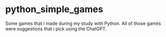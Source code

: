 # python_simple_games

Some games that i made during my study with Python.
All of those games were suggestions that i pick using the ChatGPT. 
